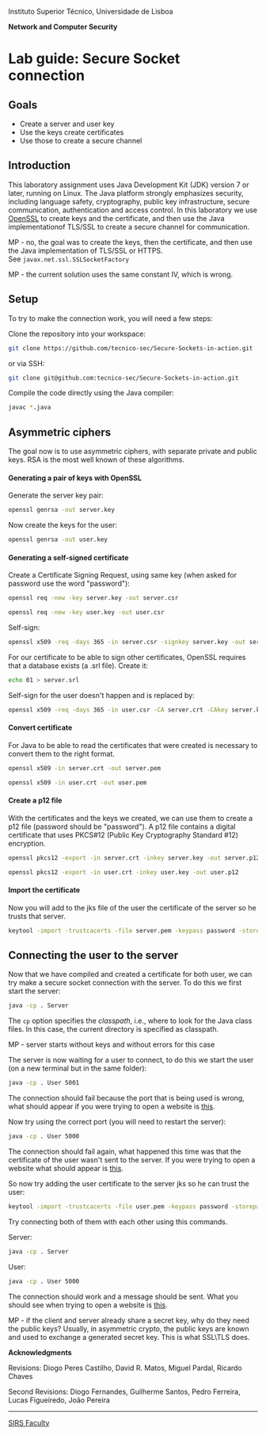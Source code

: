 Instituto Superior Técnico, Universidade de Lisboa

**Network and Computer Security**

# Lab guide: Secure Socket connection

## Goals

- Create a server and user key
- Use the keys create certificates
- Use those to create a secure channel

## Introduction

This laboratory assignment uses Java Development Kit (JDK) version 7 or later, running on Linux.
The Java platform strongly emphasizes security, including language safety, cryptography, public key infrastructure, secure communication, authentication and access control.
In this laboratory we use [OpenSSL](https://www.openssl.org/) to create keys and the certificate, and then use the Java implementationof TLS/SSL to create a secure channel for communication.

MP - no, the goal was to create the keys, then the certificate, and then use the Java implementation of TLS/SSL or HTTPS.  
See `javax.net.ssl.SSLSocketFactory`

MP - the current solution uses the same constant IV, which is wrong.

## Setup
To try to make the connection work, you will need a few steps:

Clone the repository into your workspace:

```bash
git clone https://github.com/tecnico-sec/Secure-Sockets-in-action.git
```

or via SSH:

```bash
git clone git@github.com:tecnico-sec/Secure-Sockets-in-action.git
```

Compile the code directly using the Java compiler:

```bash
javac *.java
```

## Asymmetric ciphers

The goal now is to use asymmetric ciphers, with separate private and public keys. RSA is the most well known of these algorithms.

#### Generating a pair of keys with OpenSSL

Generate the server key pair:

```bash
openssl genrsa -out server.key
```

Now create the keys for the user:

```bash
openssl genrsa -out user.key
```

#### Generating a self-signed certificate

Create a Certificate Signing Request, using same key (when asked for password use the word "password"):

```bash
openssl req -new -key server.key -out server.csr
```

```bash
openssl req -new -key user.key -out user.csr
```

Self-sign:

```bash
openssl x509 -req -days 365 -in server.csr -signkey server.key -out server.crt
```

For our certificate to be able to sign other certificates, OpenSSL requires that a database exists (a .srl file). Create it:

```bash
echo 01 > server.srl
```

Self-sign for the user doesn't happen and is replaced by:

```bash
openssl x509 -req -days 365 -in user.csr -CA server.crt -CAkey server.key -out user.crt
```

#### Convert certificate

For Java to be able to read the certificates that were created is necessary to convert them to the right format.

```bash
openssl x509 -in server.crt -out server.pem
```

```bash
openssl x509 -in user.crt -out user.pem
```

#### Create a p12 file

With the certificates and the keys we created, we can use them to create a p12 file (password should be "password").
A p12 file contains a digital certificate that uses PKCS#12 (Public Key Cryptography Standard #12) encryption.

```bash
openssl pkcs12 -export -in server.crt -inkey server.key -out server.p12
```

```bash
openssl pkcs12 -export -in user.crt -inkey user.key -out user.p12
```

#### Import the certificate

Now you will add to the jks file of the user the certificate of the server so he trusts that server.

```bash
keytool -import -trustcacerts -file server.pem -keypass password -storepass password -keystore usertruststore.jks
```

## Connecting the user to the server

Now that we have compiled and created a certificate for both user, we can try make a secure socket connection with the server.
To do this we first start the server:

```bash
java -cp . Server
```

The `cp` option specifies the *classpath*, i.e., where to look for the Java class files.
In this case, the current directory is specified as classpath.

MP - server starts without keys and without errors for this case

The server is now waiting for a user to connect, to do this we start the user (on a new terminal but in the same folder):

```bash
java -cp . User 5001
```

The connection should fail because the port that is being used is wrong, what should appear if you were trying to open a website is [this](https://wrong.host.badssl.com/).

Now try using the correct port (you will need to restart the server):

```bash
java -cp . User 5000
```

The connection should fail again, what happened this time was that the certificate of the user wasn't sent to the server. If you were trying to open a website what should appear is [this](https://client-cert-missing.badssl.com/).

So now try adding the user certificate to the server jks so he can trust the user:

```bash
keytool -import -trustcacerts -file user.pem -keypass password -storepass password -keystore servertruststore.jks
```

Try connecting both of them with each other using this commands.

Server:

```bash
java -cp . Server
```

User:

```bash
java -cp . User 5000
```

The connection should work and a message should be sent.
What you should see when trying to open a website is [this](https://https-everywhere.badssl.com/).


MP - if the client and server already share a secret key, why do they need the public keys?
Usually, in asymmetric crypto, the public keys are known and used to exchange a generated secret key.
This is what SSL\TLS does.

**Acknowledgments**

Revisions: Diogo Peres Castilho, David R. Matos, Miguel Pardal, Ricardo Chaves

Second Revisions: Diogo Fernandes, Guilherme Santos, Pedro Ferreira, Lucas Figueiredo, João Pereira

----

[SIRS Faculty](mailto:meic-sirs@disciplinas.tecnico.ulisboa.pt)
